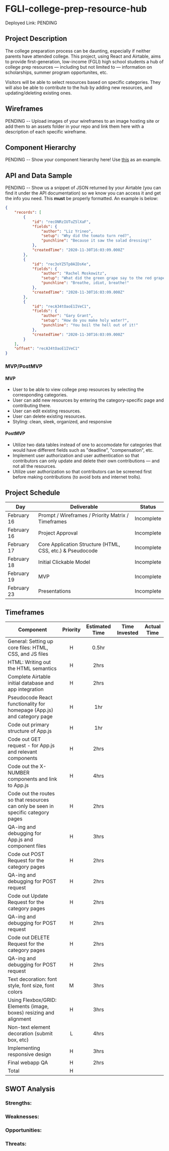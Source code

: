 # FGLI-college-prep-resource-hub
Deployed Link: PENDING

## Project Description

The college preparation process can be daunting, especially if neither parents have attended college. This project, using React and Airtable, aims to provide first-generation, low-income (FGLI) high school students a hub of college prep resources — including but not limited to —  information on scholarships, summer program opportunites, etc. 

Visitors will be able to select resources based on specific categories. They will also be able to contribute to the hub by adding new resources, and updating/deleting existing ones.  

## Wireframes

PENDING -- Upload images of your wireframes to an image hosting site or add them to an assets folder in your repo and link them here with a description of each specific wireframe.

## Component Hierarchy
PENDING -- Show your component hierarchy here! Use [this](https://cms-assets.tutsplus.com/uploads/users/1795/posts/30352/image/GettingStartedWithReduxTutorial-React-Component-Structure.png) as an example.

## API and Data Sample

PENDING -- Show us a snippet of JSON returned by your Airtable (you can find it under the API documentation) so we know you can access it and get the info you need. This __must__ be properly formatted. An example is below:

```json
{
    "records": [
        {
            "id": "recONRzIUTuZ5lXaF",
            "fields": {
                "author": "Liz Yrineo",
                "setup": "Why did the tomato turn red?",
                "punchline": "Because it saw the salad dressing!"
            },
            "createdTime": "2020-11-30T16:03:09.000Z"
        },
        {
            "id": "rec3oYZ5Tp0AIDsKe",
            "fields": {
                "author": "Rachel Moskowitz",
                "setup": "What did the green grape say to the red grape?",
                "punchline": "Breathe, idiot, breathe!"
            },
            "createdTime": "2020-11-30T16:03:09.000Z"
        },
        {
            "id": "recA34tOaoE1IVeC1",
            "fields": {
                "author": "Gary Grant",
                "setup": "How do you make holy water?",
                "punchline": "You boil the hell out of it!"
            },
            "createdTime": "2020-11-30T16:03:09.000Z"
        }
    ],
    "offset": "recA34tOaoE1IVeC1"
}
```

### MVP/PostMVP

#### MVP 

- User to be able to view college prep resources by selecting the corresponding categories. 
- User can add new resources by entering the category-specific page and contributing there.
- User can edit existing resources.
- User can delete existing resources.
- Styling: clean, sleek, organized, and responsive


#### PostMVP  

- Utilize two data tables instead of one to accomodate for categories that would have different fields such as "deadline", "compensation", etc. 
- Implement user authorization and user authentication so that contributors can only update and delete their own contributions — and not all the resources.
- Utilize user authorization so that contributors can be screened first before making contributions (to avoid bots and internet trolls). 

## Project Schedule

|  Day | Deliverable | Status
|---|---| ---|
|February 16| Prompt / Wireframes / Priority Matrix / Timeframes | Incomplete
|February 16| Project Approval | Incomplete
|February 17| Core Application Structure (HTML, CSS, etc.) & Pseudocode | Incomplete
|February 18| Initial Clickable Model  | Incomplete
|February 19| MVP | Incomplete
|February 23| Presentations | Incomplete

## Timeframes

| Component | Priority | Estimated Time | Time Invested | Actual Time |
| --- | :---: |  :---: | :---: | :---: |
| General: Setting up core files: HTML, CSS, and JS files | H | 0.5hr|  |  |
| HTML: Writing out the HTML semantics | H | 2hrs|  |  |
| Complete Airtable initial database and app integration | H | 2hrs|  |  |
| Pseudocode React functionality for homepage (App.js) and category page | H | 1hr |  |  |
| Code out primary structure of App.js | H | 1hr |  |  |
| Code out GET request - for App.js and relevant components | H | 2hrs|  |  |
| Code out the X-NUMBER components and link to App.js | H | 4hrs|  |  |
| Code out the routes so that resources can only be seen in specific category pages | H | 2hrs|  |  |
| QA-ing and debugging for App.js and component files | H | 3hrs|  |  |
| Code out POST Request for the category pages | H | 2hrs|  |  |
| QA-ing and debugging for POST request | H | 2hrs|  |  |
| Code out Update Request for the category pages | H | 2hrs|  |  |
| QA-ing and debugging for POST request | H | 2hrs|  |  |
| Code out DELETE Request for the category pages | H | 2hrs|  |  |
| QA-ing and debugging for POST request | H | 2hrs|  |  |
| Text decoration: font style, font size, font colors | M | 3hrs|  |  |
| Using Flexbox/GRID: Elements (image, boxes) resizing and alignment | H | 3hrs|  |  |
| Non-text element decoration (submit box, etc) | L | 4hrs|  |  |
| Implementing responsive design | H | 3hrs|  |  |
| Final webapp QA | H | 2hrs|  |  |
| Total | H | |  |  |

## SWOT Analysis

### Strengths:

### Weaknesses:

### Opportunities:

### Threats:
